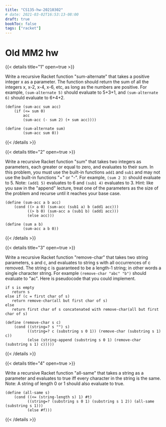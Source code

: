 ```yaml
---
title: "CS135-hw-20210302"
# date: 2021-03-02T16:53:13-08:00
draft: true
bookToc: false
tags: ["racket"]
---
```


# Old MM2 hw

{{< details title="1" open=true >}}

Write a recursive Racket function "sum-alternate" that takes a positive integer x as a parameter.
The function should return the sum of all the integers x, x-2, x-4, x-6, etc, as long as the numbers are positive.
For example, `(sum-alternate 5)` should evaluate to 5+3+1, and `(sum-alternate 6)` should evaluate to 6+4+2.

```rkt
(define (sum-acc sum acc)
    (if (<= sum 0)
        acc
        (sum-acc (- sum 2) (+ sum acc))))

(define (sum-alternate sum)
        (sum-acc sum 0))
```

{{< /details >}}

{{< details title="2" open=true >}}

Write a recursive Racket function "sum" that takes two integers as parameters, each greater or equal to zero, and evaluates to their sum.
In this problem, you must use the built-in functions `add1` and `sub1` and may not use the built-in functions "+" or "-".
For example, `(sum 2 3)` should evaluate to 5.
Note: `(add1 5)` evaluates to 6 and `(sub1 4)` evaluates to 3.
Hint: like you saw in the "append" lecture, treat one of the parameters as the size of the problem and recurse until it reaches your base case.

```rkt
(define (sum-acc a b acc)
    (cond ((> a 0) (sum-acc (sub1 a) b (add1 acc)))
          ((> b 0) (sum-acc a (sub1 b) (add1 acc)))
          (else acc)))

(define (sum a b)
        (sum-acc a b 0))
```

{{< /details >}}

{{< details title="3" open=true >}}

Write a recursive Racket function "remove-char" that takes two string parameters, s and c, and evaluates to string s with all occurrences of c removed.
The string c is guaranteed to be a length-1 string; in other words a single character string.
For example `(remove-char "abc" "b")` should evaluate to "ac".
Here is pseudocode that you could implement.

```
if s is empty
   return s
else if (c = first char of s)
   return remove-char(all but first char of s)
else
   return first char of s concatenated with remove-char(all but first char of s)
```

```rkt
(define (remove-char s c)
    (cond ((string=? s "") s)
          ((string=? c (substring s 0 1)) (remove-char (substring s 1) c))
          (else (string-append (substring s 0 1) (remove-char (substring s 1) c)))))
```

{{< /details >}}

{{< details title="4" open=true >}}

Write a recursive Racket function "all-same" that takes a string as a parameter and evaluates to true iff every character in the string is the same.
Note: A string of length 0 or 1 should also evaluate to true.

```rkt
(define (all-same s)
    (cond ((<= (string-length s) 1) #t)
          ((string=? (substring s 0 1) (substring s 1 2)) (all-same (substring s 1)))
          (else #f)))
```

{{< /details >}}

